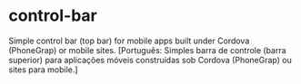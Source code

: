 # control-bar
Simple control bar (top bar) for mobile apps built under Cordova (PhoneGrap) or mobile sites. [Português: Simples barra de controle (barra superior) para aplicações móveis construídas sob Cordova (PhoneGrap) ou sites para mobile.]
